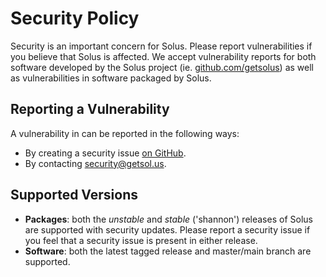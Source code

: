 # Security Policy

Security is an important concern for Solus. Please report vulnerabilities if you believe that Solus is affected. We accept vulnerability reports for both software developed by the Solus project (ie. [github.com/getsolus](https://github.com/getsolus)) as well as vulnerabilities in software packaged by Solus.

## Reporting a Vulnerability

A vulnerability in can be reported in the following ways:

- By creating a security issue [on GitHub](https://github.com/getsolus/packages/security/advisories/new).
- By contacting security@getsol.us.

## Supported Versions

- **Packages**: both the *unstable* and *stable* ('shannon') releases of Solus are supported with security updates. Please report a security issue if you feel that a security issue is present in either release.
- **Software**: both the latest tagged release and master/main branch are supported.
